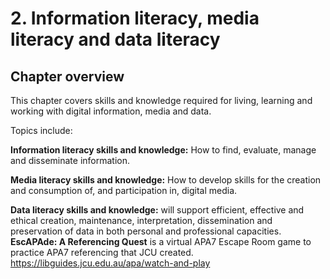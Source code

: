 # 2. Information literacy, media literacy and data literacy

## Chapter overview

This chapter covers skills and knowledge required for living, learning and working with digital information, media and data.
 
Topics include:
 
**Information literacy skills and knowledge:** How to find, evaluate, manage and disseminate information.
 
**Media literacy skills and knowledge:** How to develop skills for the creation and consumption of, and participation in, digital media.
 
**Data literacy skills and knowledge:** will support efficient, effective and ethical creation, maintenance, interpretation, dissemination and preservation of data in both personal and professional capacities.
**EscAPAde: A Referencing Quest** is a virtual APA7 Escape Room game to practice APA7 referencing that JCU created.  https://libguides.jcu.edu.au/apa/watch-and-play
